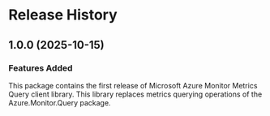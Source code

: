 # Release History

## 1.0.0 (2025-10-15)

### Features Added

This package contains the first release of Microsoft Azure Monitor Metrics Query client library. This library replaces metrics querying operations of the Azure.Monitor.Query package.